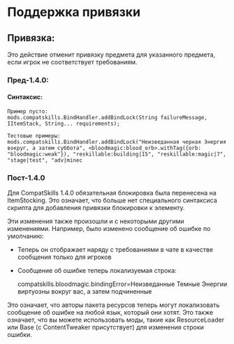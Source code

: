 # Поддержка привязки

## Привязка:

Это действие отменит привязку предмета для указанного предмета, если игрок не соответствует требованиям.

### Пред-1.4.0:

#### Синтаксис:

    Пример пусто:
    mods.compatskills.BindHandler.addBindLock(String failureMessage, IItemStack, String... requirements);
    
    Тестовые примеры:
    mods.compatskills.BindHandler.addBindLock("Неизведанная черная Энергия вокруг, а затем суббота", <bloodmagic:blood_orb>.withTag({orb: "bloodmagic:weak"}), "reskillable:building|15", "reskillable:magic|7", "stage|test", "adv|minec
    

### Пост-1.4.0

Для CompatSkills 1.4.0 обязательная блокировка была перенесена на ItemStocking. Это означает, что больше нет специального синтаксиса скрипта для добавления привязки блокировки к элементу.

Эти изменения также произошли и с некоторыми другими изменениями. Например, было изменено сообщение об ошибке по умолчанию:

- Теперь он отображает наряду с требованиями в чате в качестве сообщения только для игроков
- Сообщение об ошибке теперь локализуемая строка: 

    compatskills.bloodmagic.bindingError=Неизведанные Темные Энергии виртуозны вокруг вас, а затем подчиненные
    

Это означает, что авторы пакета ресурсов теперь могут локализовать сообщение об ошибке на любой язык, который они хотят. Это также означает, что вы можете использовать моды, такие как ResourceLoader или Base (с ContentTweaker присутствует) для изменения строки ошибки.